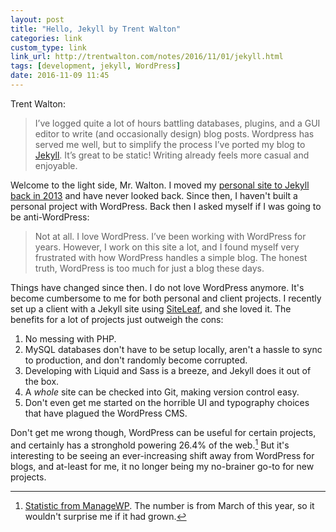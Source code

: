 ```yaml
---
layout: post
title: "Hello, Jekyll by Trent Walton"
categories: link
custom_type: link
link_url: http://trentwalton.com/notes/2016/11/01/jekyll.html
tags: [development, jekyll, WordPress]
date: 2016-11-09 11:45
---
```

Trent Walton:

> I’ve logged quite a lot of hours battling databases, plugins, and a GUI editor to write (and occasionally design) blog posts. Wordpress has served me well, but to simplify the process I’ve ported my blog to [Jekyll](https://jekyllrb.com/). It’s great to be static! Writing already feels more casual and enjoyable.

Welcome to the light side, Mr. Walton. I moved my [personal site to Jekyll back in 2013](https://ttimsmith.com/2013/08/moving-over-to-jekyll) and have never looked back. Since then, I haven't built a personal project with WordPress. Back then I asked myself if I was going to be anti-WordPress:

> Not at all. I love WordPress. I’ve been working with WordPress for years. However, I work on this site a lot, and I found myself very frustrated with how WordPress handles a simple blog. The honest truth, WordPress is too much for just a blog these days.

Things have changed since then. I do not love WordPress anymore. It's become cumbersome to me for both personal and client projects. I recently set up a client with a Jekyll site using [SiteLeaf](https://www.siteleaf.com/), and she loved it. The benefits for a lot of projects just outweigh the cons:

1. No messing with PHP.
2. MySQL databases don't have to be setup locally, aren't a hassle to sync to production, and don't randomly become corrupted.
3. Developing with Liquid and Sass is a breeze, and Jekyll does it out of the box.
4. A *whole* site can be checked into Git, making version control easy.
5. Don't even get me started on the horrible UI and typography choices that have plagued the WordPress CMS.

Don't get me wrong though, WordPress can be useful for certain projects, and certainly has a stronghold powering 26.4% of the web.[^web] But it's interesting to be seeing an ever-increasing shift away from WordPress for blogs, and at-least for me, it no longer being my no-brainer go-to for new projects.

[^web]: [Statistic from ManageWP](https://managewp.com/statistics-about-wordpress-usage). The number is from March of this year, so it wouldn't surprise me if it had grown.
